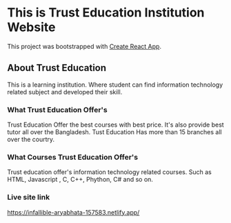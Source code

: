 # This is Trust Education Institution Website

This project was bootstrapped with [Create React App](https://github.com/facebook/create-react-app).

## About Trust Education

This is a learning institution. Where student can find information technology related subject and developed their skill.

### What Trust Education Offer's

Trust Education Offer the best courses with best price. It's also provide best tutor all over the Bangladesh. Tust Education Has more than 15 branches all over the courtry.

### What Courses Trust Education Offer's

Trust education offer's information technology related courses. Such as HTML, Javascript , C, C++, Phython, C# and so on.

### Live site link

https://infallible-aryabhata-157583.netlify.app/
